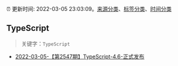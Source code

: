 :alarm_clock: 更新时间: 2022-03-05 23:03:09。[来源分类](../README.md)、[标签分类](../TAGS.md)、[时间分类](../TIMELINE.md)

## TypeScript


> 关键字：`TypeScript`



- [2022-03-05-【第2547期】TypeScript-4.6-正式发布](https://toutiao.io/k/vrjc1l3) 